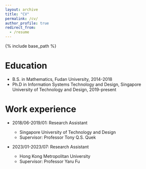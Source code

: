 ```yaml
---
layout: archive
title: "CV"
permalink: /cv/
author_profile: true
redirect_from:
  - /resume
---
```


{% include base_path %}

Education
======
* B.S. in Mathematics, Fudan University, 2014-2018
* Ph.D in Information Systems Technology and Design, Singapore University of Technology and Design, 2019-present

Work experience
======
* 2018/06-2019/01: Research Assistant
  * Singapore University of Technology and Design
  * Supervisor: Professor Tony Q.S. Quek

* 2023/01-2023/07: Research Assistant
  * Hong Kong Metropolitan University
  * Supervisor: Professor Yaru Fu
  
